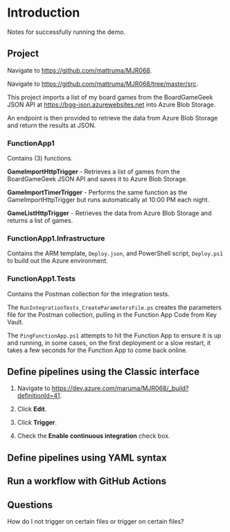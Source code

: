 # Introduction

Notes for successfully running the demo.

## Project

Navigate to <https://github.com/mattruma/MJR068>.

Navigate to <https://github.com/mattruma/MJR068/tree/master/src>.

This project imports a list of my board games from the BoardGameGeek JSON API at <https://bgg-json.azurewebsites.net> into Azure Blob Storage.

An endpoint is then provided to retrieve the data from Azure Blob Storage and return the results at JSON.

### FunctionApp1

Contains (3) functions.

**GameImportHttpTrigger** - Retrieves a list of games from the BoardGameGeek JSON API and saves it to Azure Blob Storage.

**GameImportTimerTrigger** - Performs the same function as the GameImportHttpTrigger but runs automatically at 10:00 PM each night.

**GameListHttpTrigger** - Retrieves the data from Azure Blob Storage and returns a list of games.

### FunctionApp1.Infrastructure

Contains the ARM template, `Deploy.json`, and PowerShell script, `Deploy.ps1` to build out the Azure environment.

### FunctionApp1.Tests

Contains the Postman collection for the integration tests.

The `RunIntegrationTests_CreateParametersFile.ps` creates the parameters file for the Postman collection, pulling in the Function App Code from Key Vault.

The `PingFunctionApp.ps1` attempts to hit the Function App to ensure it is up and running, in some cases, on the first deployment or a slow restart, it takes a few seconds for the Function App to come back online.

## Define pipelines using the Classic interface

1. Navigate to <https://dev.azure.com/maruma/MJR068/_build?definitionId=41>.

2. Click **Edit**.

3. Click **Trigger**.

4. Check the **Enable continuous integration** check box.

## Define pipelines using YAML syntax

## Run a workflow with GitHub Actions

## Questions

How do I not trigger on certain files or trigger on certain files?

